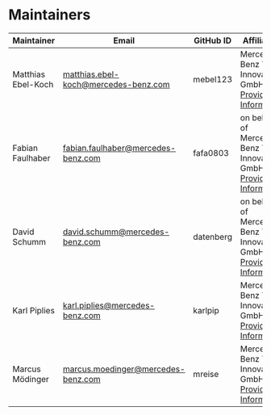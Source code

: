 <!--
SPDX-FileCopyrightText: 2023 Mercedes-Benz Tech Innovation GmbH

SPDX-License-Identifier: MIT
-->

# Maintainers

| Maintainer         | Email                                | GitHub ID | Affiliation                                                                                       | Joined     |
|--------------------|--------------------------------------|-----------| ------------------------------------------------------------------------------------------------- |------------| 
| Matthias Ebel-Koch | matthias.ebel-koch@mercedes-benz.com | mebel123  | Mercedes-Benz Tech Innovation GmbH, [Provider Information](https://github.com/mercedes-benz/foss/blob/master/PROVIDER_INFORMATION.md) | 2022-12-08 |
| Fabian Faulhaber   | fabian.faulhaber@mercedes-benz.com   | fafa0803  | on behalf of Mercedes-Benz Tech Innovation GmbH, [Provider Information](https://github.com/mercedes-benz/foss/blob/master/PROVIDER_INFORMATION.md) | 2022-12-08 |
| David Schumm       | david.schumm@mercedes-benz.com       | datenberg | on behalf of Mercedes-Benz Tech Innovation GmbH, [Provider Information](https://github.com/mercedes-benz/foss/blob/master/PROVIDER_INFORMATION.md) | 2022-12-08 |
| Karl Piplies       | karl.piplies@mercedes-benz.com       | karlpip   | Mercedes-Benz Tech Innovation GmbH, [Provider Information](https://github.com/mercedes-benz/foss/blob/master/PROVIDER_INFORMATION.md) | 2024-06-17 |
| Marcus Mödinger    | marcus.moedinger@mercedes-benz.com   | mreise    | Mercedes-Benz Tech Innovation GmbH, [Provider Information](https://github.com/mercedes-benz/foss/blob/master/PROVIDER_INFORMATION.md) | 2024-08-06 |
